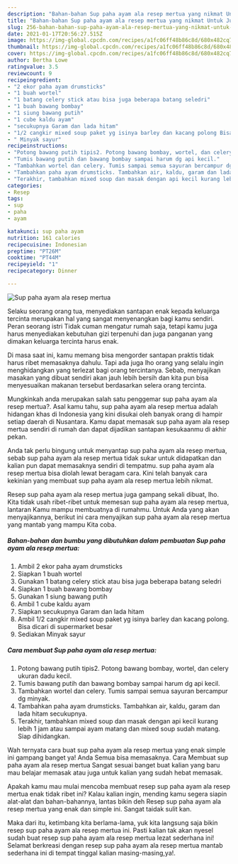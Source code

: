 ```yaml
---
description: "Bahan-bahan Sup paha ayam ala resep mertua yang nikmat Untuk Jualan"
title: "Bahan-bahan Sup paha ayam ala resep mertua yang nikmat Untuk Jualan"
slug: 256-bahan-bahan-sup-paha-ayam-ala-resep-mertua-yang-nikmat-untuk-jualan
date: 2021-01-17T20:56:27.515Z
image: https://img-global.cpcdn.com/recipes/a1fc06ff48b86c8d/680x482cq70/sup-paha-ayam-ala-resep-mertua-foto-resep-utama.jpg
thumbnail: https://img-global.cpcdn.com/recipes/a1fc06ff48b86c8d/680x482cq70/sup-paha-ayam-ala-resep-mertua-foto-resep-utama.jpg
cover: https://img-global.cpcdn.com/recipes/a1fc06ff48b86c8d/680x482cq70/sup-paha-ayam-ala-resep-mertua-foto-resep-utama.jpg
author: Bertha Lowe
ratingvalue: 3.5
reviewcount: 9
recipeingredient:
- "2 ekor paha ayam drumsticks"
- "1 buah wortel"
- "1 batang celery stick atau bisa juga beberapa batang seledri"
- "1 buah bawang bombay"
- "1 siung bawang putih"
- "1 cube kaldu ayam"
- "secukupnya Garam dan lada hitam"
- "1/2 cangkir mixed soup paket yg isinya barley dan kacang polong Bisa dicari di supermarket besar"
- " Minyak sayur"
recipeinstructions:
- "Potong bawang putih tipis2. Potong bawang bombay, wortel, dan celery ukuran dadu kecil."
- "Tumis bawang putih dan bawang bombay sampai harum dg api kecil."
- "Tambahkan wortel dan celery. Tumis sampai semua sayuran bercampur dg minyak."
- "Tambahkan paha ayam drumsticks. Tambahkan air, kaldu, garam dan lada hitam secukupnya."
- "Terakhir, tambahkan mixed soup dan masak dengan api kecil kurang lebih 1 jam atau sampai ayam matang dan mixed soup sudah matang. Siap dihidangkan."
categories:
- Resep
tags:
- sup
- paha
- ayam

katakunci: sup paha ayam 
nutrition: 161 calories
recipecuisine: Indonesian
preptime: "PT26M"
cooktime: "PT44M"
recipeyield: "1"
recipecategory: Dinner

---
```



![Sup paha ayam ala resep mertua](https://img-global.cpcdn.com/recipes/a1fc06ff48b86c8d/680x482cq70/sup-paha-ayam-ala-resep-mertua-foto-resep-utama.jpg)

Selaku seorang orang tua, menyediakan santapan enak kepada keluarga tercinta merupakan hal yang sangat menyenangkan bagi kamu sendiri. Peran seorang istri Tidak cuman mengatur rumah saja, tetapi kamu juga harus menyediakan kebutuhan gizi terpenuhi dan juga panganan yang dimakan keluarga tercinta harus enak.

Di masa  saat ini, kamu memang bisa mengorder santapan praktis tidak harus ribet memasaknya dahulu. Tapi ada juga lho orang yang selalu ingin menghidangkan yang terlezat bagi orang tercintanya. Sebab, menyajikan masakan yang dibuat sendiri akan jauh lebih bersih dan kita pun bisa menyesuaikan makanan tersebut berdasarkan selera orang tercinta. 



Mungkinkah anda merupakan salah satu penggemar sup paha ayam ala resep mertua?. Asal kamu tahu, sup paha ayam ala resep mertua adalah hidangan khas di Indonesia yang kini disukai oleh banyak orang di hampir setiap daerah di Nusantara. Kamu dapat memasak sup paha ayam ala resep mertua sendiri di rumah dan dapat dijadikan santapan kesukaanmu di akhir pekan.

Anda tak perlu bingung untuk menyantap sup paha ayam ala resep mertua, sebab sup paha ayam ala resep mertua tidak sukar untuk didapatkan dan kalian pun dapat memasaknya sendiri di tempatmu. sup paha ayam ala resep mertua bisa diolah lewat beragam cara. Kini telah banyak cara kekinian yang membuat sup paha ayam ala resep mertua lebih nikmat.

Resep sup paha ayam ala resep mertua juga gampang sekali dibuat, lho. Kita tidak usah ribet-ribet untuk memesan sup paha ayam ala resep mertua, lantaran Kamu mampu membuatnya di rumahmu. Untuk Anda yang akan menyajikannya, berikut ini cara menyajikan sup paha ayam ala resep mertua yang mantab yang mampu Kita coba.

<!--inarticleads1-->

##### Bahan-bahan dan bumbu yang dibutuhkan dalam pembuatan Sup paha ayam ala resep mertua:

1. Ambil 2 ekor paha ayam drumsticks
1. Siapkan 1 buah wortel
1. Gunakan 1 batang celery stick atau bisa juga beberapa batang seledri
1. Siapkan 1 buah bawang bombay
1. Gunakan 1 siung bawang putih
1. Ambil 1 cube kaldu ayam
1. Siapkan secukupnya Garam dan lada hitam
1. Ambil 1/2 cangkir mixed soup paket yg isinya barley dan kacang polong. Bisa dicari di supermarket besar
1. Sediakan  Minyak sayur




<!--inarticleads2-->

##### Cara membuat Sup paha ayam ala resep mertua:

1. Potong bawang putih tipis2. Potong bawang bombay, wortel, dan celery ukuran dadu kecil.
1. Tumis bawang putih dan bawang bombay sampai harum dg api kecil.
1. Tambahkan wortel dan celery. Tumis sampai semua sayuran bercampur dg minyak.
1. Tambahkan paha ayam drumsticks. Tambahkan air, kaldu, garam dan lada hitam secukupnya.
1. Terakhir, tambahkan mixed soup dan masak dengan api kecil kurang lebih 1 jam atau sampai ayam matang dan mixed soup sudah matang. Siap dihidangkan.




Wah ternyata cara buat sup paha ayam ala resep mertua yang enak simple ini gampang banget ya! Anda Semua bisa memasaknya. Cara Membuat sup paha ayam ala resep mertua Sangat sesuai banget buat kalian yang baru mau belajar memasak atau juga untuk kalian yang sudah hebat memasak.

Apakah kamu mau mulai mencoba membuat resep sup paha ayam ala resep mertua enak tidak ribet ini? Kalau kalian ingin, mending kamu segera siapin alat-alat dan bahan-bahannya, lantas bikin deh Resep sup paha ayam ala resep mertua yang enak dan simple ini. Sangat taidak sulit kan. 

Maka dari itu, ketimbang kita berlama-lama, yuk kita langsung saja bikin resep sup paha ayam ala resep mertua ini. Pasti kalian tak akan nyesel sudah buat resep sup paha ayam ala resep mertua lezat sederhana ini! Selamat berkreasi dengan resep sup paha ayam ala resep mertua mantab sederhana ini di tempat tinggal kalian masing-masing,ya!.

